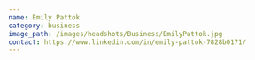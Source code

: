 ```yaml
---
name: Emily Pattok
category: business
image_path: /images/headshots/Business/EmilyPattok.jpg
contact: https://www.linkedin.com/in/emily-pattok-7828b0171/
---
```

